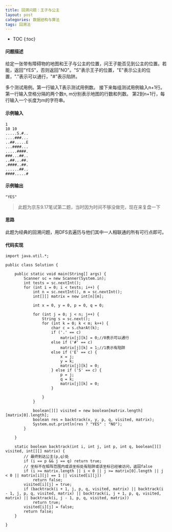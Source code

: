```yaml
---
title: 回溯问题：王子与公主
layout: post
categories: 数据结构与算法
tags: 回溯法
---
```

* TOC
{:toc}
#### 问题描述
给定一张带有障碍物的地图和王子与公主的位置，问王子能否见到公主的位置。若能，返回"YES"，否则返回"NO"。"S"表示王子的位置，"E"表示公主的位置，"."表示可以通行，"#"表示陷阱。
<!-- more -->
多个测试用例。第一行输入T表示测试用例数。
接下来每组测试用例输入n+1行。
第一行输入空格分隔的两个数n, m分别表示地图的行数和列数。
第2到n+1行，每行输入一个长度为m的字符串。
#### 示例输入
```
1
10 10
.....S.#..
....###...
..##.....E
...####...
.....####.
###...##..
..##...##.
.####..##.
......##..
####.....#
```
#### 示例输出
```
"YES"
```
> 此题为京东9.17笔试第二题，当时因为时间不够没做完，现在来复盘一下

#### 思路
此题为经典的回溯问题，用DFS去遍历与他们其中一人相联通的所有可行点即可。

#### 代码实现
```
import java.util.*;

public class Solution {

    public static void main(String[] args) {
        Scanner sc = new Scanner(System.in);
        int tests = sc.nextInt();
        for (int i = 0; i < tests; i++) {
            int n = sc.nextInt(), m = sc.nextInt();
            int[][] matrix = new int[n][m];

            int x = 0, y = 0, p = 0, q = 0;

            for (int j = 0; j < n; j++) {
                String s = sc.next();
                for (int k = 0; k < m; k++) {
                    char c = s.charAt(k);
                    if ('.' == c)
                        matrix[j][k] = 0;//0表示可以通行
                    else if ('#' == c)
                        matrix[j][k] = 1;//1表示有陷阱
                    else if ('E' == c) {
                        x = j;
                        y = k;
                        matrix[j][k] = 0;
                    } else if ('S' == c) {
                        p = j;
                        q = k;
                        matrix[j][k] = 0;
                    }

                }
            }

            boolean[][] visited = new boolean[matrix.length][matrix[0].length];
            boolean res = backtrack(x, y, p, q, visited, matrix);
            System.out.println(res ? "YES" : "NO");
        }

    }

    static boolean backtrack(int i, int j, int p, int q, boolean[][] visited, int[][] matrix) {
        // 最终到达公主(p,q)处
        if (i == p && j == q) return true;
        // 坐标不在矩阵范围内或该坐标处有陷阱或该坐标已经被访问，返回false
        if (i >= matrix.length || i < 0 || j >= matrix[0].length || j < 0 || matrix[i][j] == 1 || visited[i][j])
            return false;
        visited[i][j] = true;
        if (backtrack(i + 1, j, p, q, visited, matrix) || backtrack(i - 1, j, p, q, visited, matrix) || backtrack(i, j + 1, p, q, visited, matrix) || backtrack(i, j - 1, p, q, visited, matrix))
            return true;
        visited[i][j] = false;
        return false;
    }

}
```